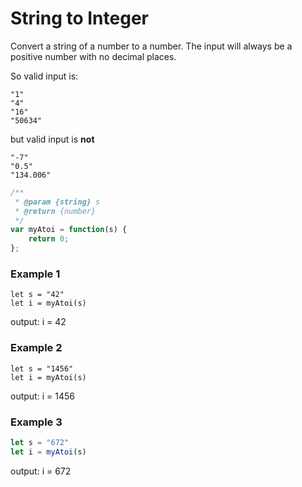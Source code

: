 # String to Integer

Convert a string of a number to a number.
The input will always be a positive number with no decimal places.

So valid input is:
```
"1"
"4"
"16"
"50634"
```
but valid input is __not__ 
```
"-7"
"0.5"
"134.006"
```

```javascript
/**
 * @param {string} s
 * @return {number}
 */
var myAtoi = function(s) {
    return 0;
};
```

### Example 1

```
let s = "42"
let i = myAtoi(s)
```
output: i = 42

### Example 2

```
let s = "1456"
let i = myAtoi(s)
```
output: i = 1456


### Example 3

```javascript
let s = "672"
let i = myAtoi(s)
```

output: i = 672
